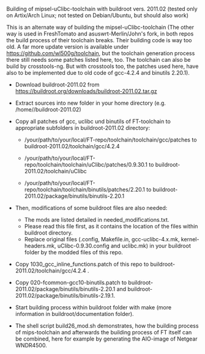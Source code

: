 Building of mipsel-uClibc-toolchain with buildroot vers. 2011.02 (tested only on Artix/Arch Linux; not tested on Debian/Ubuntu, but should also work)

This is an alternate way of building the mipsel-uClibc-toolchain (The other way is used in FreshTomato and asuswrt-Merlin/John's fork, in both repos the build process of their toolchain breaks. Their building code is way too old. A far more update version is available under https://github.com/wl500g/toolchain, but the toolchain generation process there still needs some patches listed here, too.
The toolchain can also be build by crosstools-ng. But with crosstools too, the patches used here, have also to be implemented due to old code of gcc-4.2.4 and binutils 2.20.1).

- Download buildroot-2011.02 from https://buildroot.org/downloads/buildroot-2011.02.tar.gz
- Extract sources into new folder in your home directory (e.g. /home/<username>/buildroot-2011.02)
- Copy all patches of gcc, uclibc und binutils of FT-toolchain to appropriate subfolders in buildroot-2011.02 directory:

   - /your/path/to/your/local/FT-repo/toolchain/toolchain/gcc/patches to buildroot-2011.02/toolchain/gcc/4.2.4
	
   - /your/path/to/your/local/FT-repo/toolchain/toolchain/uClibc/patches/0.9.30.1 to buildroot-2011.02/toolchain/uClibc
	
   - /your/path/to/your/local/FT-repo/toolchain/toolchain/binutils/patches/2.20.1 to buildroot-2011.02/package/binutils/binutils-2.20.1
- Then, modifications of some buildroot files are also needed: 
  - The mods are listed detailed in needed_modifications.txt. 
  - Please read this file first, as it contains the location of the files within buildroot directory. 
  - Replace original files (.config, Makefile.in, gcc-uclibc-4.x.mk, kernel-headers.mk, uClibc-0.9.30.config and uclibc.mk) in your buildroot folder by the modded files of this repo. 
- Copy 1030_gcc_inline_functions.patch of this repo to buildroot-2011.02/toolchain/gcc/4.2.4 .
- Copy 020-fcommon-gcc10-binutils.patch to buildroot-2011.02/package/binutils/binutils-2.20.1 and buildroot-2011.02/package/binutils/binutils-2.19.1.
- Start building process within buildroot folder with make (more information in buildroot/documentation folder).
- The shell script build26_mod.sh demonstrates, how the building process of mips-toolchain and afterwards the building process of FT itself can be combined, here for example by generating the AIO-image of Netgear WNDR4500. 
